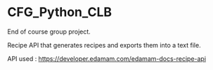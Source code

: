 # CFG_Python_CLB

End of course group project.

Recipe API that generates recipes and exports them into a text file.


API used : https://developer.edamam.com/edamam-docs-recipe-api



